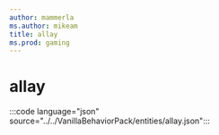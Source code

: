 ```yaml
---
author: mammerla
ms.author: mikeam
title: allay
ms.prod: gaming
---
```


# allay

:::code language="json" source="../../VanillaBehaviorPack/entities/allay.json":::
